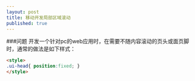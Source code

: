 ```yaml
---
layout: post
title: 移动开发局部区域滚动
published: true
---
```

###问题
开发一个针对pc的web应用时，在需要不随内容滚动的页头或面页脚时，通常的做法是如下样式：

```html
<style>
.ui-head{ position:fixed; }
</style>
```






















